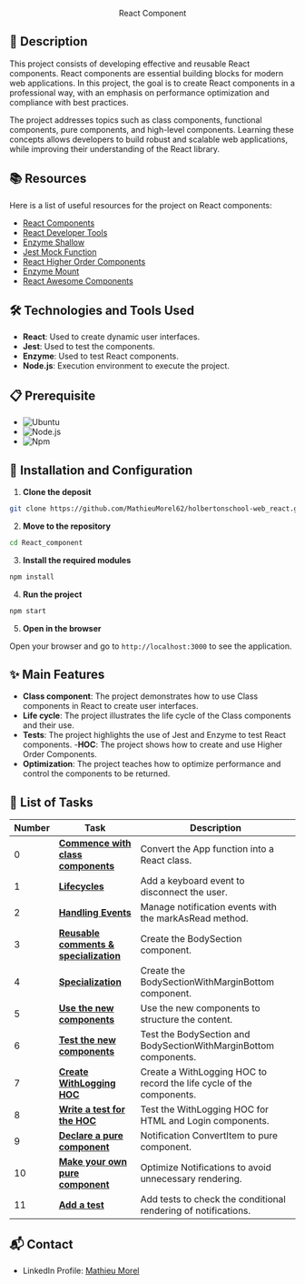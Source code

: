 <p align="center">React Component</p>

## 📝 Description

This project consists of developing effective and reusable React components. React components are essential building blocks for modern web applications. In this project, the goal is to create React components in a professional way, with an emphasis on performance optimization and compliance with best practices.

The project addresses topics such as class components, functional components, pure components, and high-level components. Learning these concepts allows developers to build robust and scalable web applications, while improving their understanding of the React library.

## 📚 Resources

Here is a list of useful resources for the project on React components:

- [React Components](https://intranet.hbtn.io/rltoken/ssJXLhAOlvi-U_zTLGV_MA) 
- [React Developer Tools](https://react.dev/learn/react-developer-tools)
- [Enzyme Shallow](https://enzymejs.github.io/enzyme/docs/api/shallow.html) 
- [Jest Mock Function](https://jestjs.io/docs/mock-function-api)
- [React Higher Order Components](https://legacy.reactjs.org/docs/higher-order-components.html)
- [Enzyme Mount](https://intranet.hbtn.io/rltoken/L6sQhzeTh3ECtFOVJ66SEg)
- [React Awesome Components](https://github.com/brillout/awesome-react-components)

## 🛠️ Technologies and Tools Used

- **React**: Used to create dynamic user interfaces.
- **Jest**: Used to test the components.
- **Enzyme**: Used to test React components.
- **Node.js**: Execution environment to execute the project.

## 📋 Prerequisite

- ![ Ubuntu](https://img.shields.io/badge/Ubuntu-18.04-orange)
- ![ Node.js](https://img.shields.io/badge/node.js-12.x.x-green)
- ![ Npm](https://img.shields.io/badge/npm-6.x.x-red)

## 🚀 Installation and Configuration

1. **Clone the deposit**

```sh
git clone https://github.com/MathieuMorel62/holbertonschool-web_react.git
```

2. **Move to the repository**

```sh
cd React_component
```

3. **Install the required modules**

```sh
npm install
```

4. **Run the project**

```sh
npm start
```

5. **Open in the browser**

Open your browser and go to `http://localhost:3000` to see the application.

## ✨ Main Features

- **Class component**: The project demonstrates how to use Class components in React to create user interfaces.
- **Life cycle**: The project illustrates the life cycle of the Class components and their use.
- **Tests**: The project highlights the use of Jest and Enzyme to test React components.
-**HOC**: The project shows how to create and use Higher Order Components.
- **Optimization**: The project teaches how to optimize performance and control the components to be returned.

## 📝 List of Tasks

| Number | Task | Description |
| ------ | ----------------------- | ------------------------------------------------------------------------------- |
| 0 | [**Commence with class components**](https://github.com/MathieuMorel62/holbertonschool-web_react/blob/main/React_component/task_0/dashboard/src/App/App.js) | Convert the App function into a React class. |
| 1 | [**Lifecycles**](https://github.com/MathieuMorel62/holbertonschool-web_react/blob/main/React_component/task_1/dashboard/src/App/App.js) | Add a keyboard event to disconnect the user. |
| 2 | [**Handling Events**](https://github.com/MathieuMorel62/holbertonschool-web_react/blob/main/React_component/task_2/dashboard/src/Notifications/) | Manage notification events with the markAsRead method. |
| 3 | [**Reusable comments & specialization**](https://github.com/MathieuMorel62/holbertonschool-web_react/blob/main/React_component/task_2/dashboard/src/BodySection/) | Create the BodySection component. |
| 4 | [**Specialization**](https://github.com/MathieuMorel62/holbertonschool-web_react/blob/main/React_component/task_3/dashboard/src/BodySection/BodySectionWithMarginBottom.js) | Create the BodySectionWithMarginBottom component. |
| 5 | [**Use the new components**](https://github.com/MathieuMorel62/holbertonschool-web_react/blob/main/React_component/task_3/dashboard/src/App/App.js) | Use the new components to structure the content. |
| 6 | [**Test the new components**](https://github.com/MathieuMorel62/holbertonschool-web_react/blob/main/React_component/task_3/dashboard/src/BodySection/) | Test the BodySection and BodySectionWithMarginBottom components. |
| 7 | [**Create WithLogging HOC**](https://github.com/MathieuMorel62/holbertonschool-web_react/blob/main/React_component/task_4/dashboard/src/HOC/WithLogging.js) | Create a WithLogging HOC to record the life cycle of the components. |
| 8 | [**Write a test for the HOC**](https://github.com/MathieuMorel62/holbertonschool-web_react/blob/main/React_component/task_4/dashboard/src/HOC/WithLogging.test.js) | Test the WithLogging HOC for HTML and Login components. |
| 9 | [**Declare a pure component**](https://github.com/MathieuMorel62/holbertonschool-web_react/blob/main/React_component/task_5/dashboard/src/Notifications/NotificationItem.js) | Notification ConvertItem to pure component. |
| 10 | [**Make your own pure component**](https://github.com/MathieuMorel62/holbertonschool-web_react/blob/main/React_component/task_5/dashboard/src/Notifications/Notifications.js) | Optimize Notifications to avoid unnecessary rendering. |
| 11 | [**Add a test**](https://github.com/MathieuMorel62/holbertonschool-web_react/blob/main/React_component/task_5/dashboard/src/Notifications/Notifications.test.js) | Add tests to check the conditional rendering of notifications. |

## 📬 Contact

- LinkedIn Profile: [Mathieu Morel](https://www.linkedin.com/in/mathieu-morel62/)
